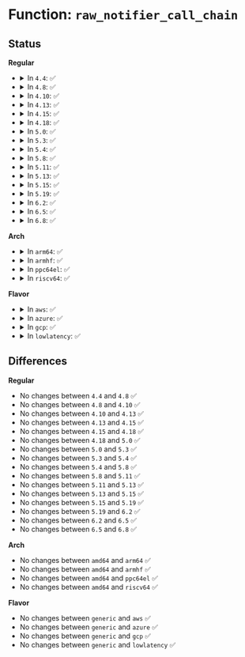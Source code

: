 # Function: <code>raw_notifier_call_chain</code>

## Status
<b>Regular</b>
<ul>
<li>
<details>
<summary>In <code>4.4</code>: ✅</summary>

```c
int raw_notifier_call_chain(struct raw_notifier_head *nh, long unsigned int val, void *v);
```

**Collision:** Unique Global

**Inline:** No

**Transformation:** False

**Instances:**

```
In kernel/notifier.c (ffffffff810a1570)
Location: kernel/notifier.c:398
Inline: False
Direct callers:
  - kernel/time/timekeeping.c:pvclock_gtod_register_notifier
  - kernel/time/timekeeping.c:timekeeping_update
  - drivers/xen/manage.c:do_suspend
  - drivers/extcon/extcon.c:extcon_update_state
  - net/core/dev.c:call_netdevice_notifiers_info
```
**Symbols:**

```
ffffffff810a1570-ffffffff810a1588: raw_notifier_call_chain (STB_GLOBAL)
```
</details>
</li>
<li>
<details>
<summary>In <code>4.8</code>: ✅</summary>

```c
int raw_notifier_call_chain(struct raw_notifier_head *nh, long unsigned int val, void *v);
```

**Collision:** Unique Global

**Inline:** No

**Transformation:** False

**Instances:**

```
In kernel/notifier.c (ffffffff810a4c90)
Location: kernel/notifier.c:398
Inline: False
Direct callers:
  - kernel/time/timekeeping.c:timekeeping_update
  - kernel/time/timekeeping.c:pvclock_gtod_register_notifier
  - drivers/xen/manage.c:do_suspend
  - drivers/extcon/extcon.c:extcon_update_state
  - net/core/dev.c:call_netdevice_notifiers_info
  - net/switchdev/switchdev.c:call_switchdev_notifiers
```
**Symbols:**

```
ffffffff810a4c90-ffffffff810a4ca8: raw_notifier_call_chain (STB_GLOBAL)
```
</details>
</li>
<li>
<details>
<summary>In <code>4.10</code>: ✅</summary>

```c
int raw_notifier_call_chain(struct raw_notifier_head *nh, long unsigned int val, void *v);
```

**Collision:** Unique Global

**Inline:** No

**Transformation:** False

**Instances:**

```
In kernel/notifier.c (ffffffff810aa8f0)
Location: kernel/notifier.c:398
Inline: False
Direct callers:
  - kernel/time/timekeeping.c:timekeeping_update
  - kernel/time/timekeeping.c:pvclock_gtod_register_notifier
  - drivers/xen/manage.c:do_suspend
  - drivers/extcon/extcon.c:extcon_sync
  - net/core/dev.c:call_netdevice_notifiers_info
  - net/switchdev/switchdev.c:call_switchdev_notifiers
```
**Symbols:**

```
ffffffff810aa8f0-ffffffff810aa908: raw_notifier_call_chain (STB_GLOBAL)
```
</details>
</li>
<li>
<details>
<summary>In <code>4.13</code>: ✅</summary>

```c
int raw_notifier_call_chain(struct raw_notifier_head *nh, long unsigned int val, void *v);
```

**Collision:** Unique Global

**Inline:** No

**Transformation:** False

**Instances:**

```
In kernel/notifier.c (ffffffff810a7470)
Location: kernel/notifier.c:398
Inline: False
Direct callers:
  - kernel/time/timekeeping.c:timekeeping_update
  - kernel/time/timekeeping.c:pvclock_gtod_register_notifier
  - drivers/xen/manage.c:do_suspend
  - drivers/extcon/extcon.c:extcon_sync
  - drivers/extcon/extcon.c:extcon_sync
  - net/core/dev.c:call_netdevice_notifiers_info
```
**Symbols:**

```
ffffffff810a7470-ffffffff810a7488: raw_notifier_call_chain (STB_GLOBAL)
```
</details>
</li>
<li>
<details>
<summary>In <code>4.15</code>: ✅</summary>

```c
int raw_notifier_call_chain(struct raw_notifier_head *nh, long unsigned int val, void *v);
```

**Collision:** Unique Global

**Inline:** No

**Transformation:** False

**Instances:**

```
In kernel/notifier.c (ffffffff810adbf0)
Location: kernel/notifier.c:398
Inline: False
Direct callers:
  - kernel/time/timekeeping.c:timekeeping_update
  - kernel/time/timekeeping.c:pvclock_gtod_register_notifier
  - drivers/xen/manage.c:do_suspend
  - drivers/extcon/extcon.c:extcon_sync
  - drivers/extcon/extcon.c:extcon_sync
  - net/core/dev.c:call_netdevice_notifiers_info
```
**Symbols:**

```
ffffffff810adbf0-ffffffff810adc08: raw_notifier_call_chain (STB_GLOBAL)
```
</details>
</li>
<li>
<details>
<summary>In <code>4.18</code>: ✅</summary>

```c
int raw_notifier_call_chain(struct raw_notifier_head *nh, long unsigned int val, void *v);
```

**Collision:** Unique Global

**Inline:** No

**Transformation:** False

**Instances:**

```
In kernel/notifier.c (ffffffff810b4a60)
Location: kernel/notifier.c:398
Inline: False
Direct callers:
  - kernel/time/timekeeping.c:timekeeping_update
  - kernel/time/timekeeping.c:pvclock_gtod_register_notifier
  - drivers/xen/manage.c:do_suspend
  - drivers/extcon/extcon.c:extcon_sync
  - drivers/extcon/extcon.c:extcon_sync
  - net/core/dev.c:call_netdevice_notifiers_info
```
**Symbols:**

```
ffffffff810b4a60-ffffffff810b4a78: raw_notifier_call_chain (STB_GLOBAL)
```
</details>
</li>
<li>
<details>
<summary>In <code>5.0</code>: ✅</summary>

```c
int raw_notifier_call_chain(struct raw_notifier_head *nh, long unsigned int val, void *v);
```

**Collision:** Unique Global

**Inline:** No

**Transformation:** False

**Instances:**

```
In kernel/notifier.c (ffffffff810bdbb0)
Location: kernel/notifier.c:398
Inline: False
Direct callers:
  - kernel/time/timekeeping.c:timekeeping_update
  - kernel/time/timekeeping.c:pvclock_gtod_register_notifier
  - drivers/xen/manage.c:do_suspend
  - drivers/extcon/extcon.c:extcon_sync
  - drivers/extcon/extcon.c:extcon_sync
  - net/core/dev.c:call_netdevice_notifiers_info
```
**Symbols:**

```
ffffffff810bdbb0-ffffffff810bdbc8: raw_notifier_call_chain (STB_GLOBAL)
```
</details>
</li>
<li>
<details>
<summary>In <code>5.3</code>: ✅</summary>

```c
int raw_notifier_call_chain(struct raw_notifier_head *nh, long unsigned int val, void *v);
```

**Collision:** Unique Global

**Inline:** No

**Transformation:** False

**Instances:**

```
In kernel/notifier.c (ffffffff810c3b70)
Location: kernel/notifier.c:400
Inline: False
Direct callers:
  - kernel/time/timekeeping.c:timekeeping_update
  - kernel/time/timekeeping.c:pvclock_gtod_register_notifier
  - drivers/xen/manage.c:do_suspend
  - drivers/extcon/extcon.c:extcon_sync
  - drivers/extcon/extcon.c:extcon_sync
  - net/core/dev.c:call_netdevice_notifiers_info
```
**Symbols:**

```
ffffffff810c3b70-ffffffff810c3b88: raw_notifier_call_chain (STB_GLOBAL)
```
</details>
</li>
<li>
<details>
<summary>In <code>5.4</code>: ✅</summary>

```c
int raw_notifier_call_chain(struct raw_notifier_head *nh, long unsigned int val, void *v);
```

**Collision:** Unique Global

**Inline:** No

**Transformation:** False

**Instances:**

```
In kernel/notifier.c (ffffffff810ccc80)
Location: kernel/notifier.c:400
Inline: False
Direct callers:
  - kernel/time/timekeeping.c:timekeeping_update
  - kernel/time/timekeeping.c:pvclock_gtod_register_notifier
  - drivers/video/console/dummycon.c:dummycon_putcs
  - drivers/video/console/dummycon.c:dummycon_putc
  - drivers/xen/manage.c:do_suspend
  - drivers/extcon/extcon.c:extcon_sync
  - drivers/extcon/extcon.c:extcon_sync
  - net/core/dev.c:call_netdevice_notifiers_info
```
**Symbols:**

```
ffffffff810ccc80-ffffffff810ccc98: raw_notifier_call_chain (STB_GLOBAL)
```
</details>
</li>
<li>
<details>
<summary>In <code>5.8</code>: ✅</summary>

```c
int raw_notifier_call_chain(struct raw_notifier_head *nh, long unsigned int val, void *v);
```

**Collision:** Unique Global

**Inline:** No

**Transformation:** False

**Instances:**

```
In kernel/notifier.c (ffffffff810d6da0)
Location: kernel/notifier.c:365
Inline: False
Direct callers:
  - kernel/time/timekeeping.c:timekeeping_update
  - kernel/time/timekeeping.c:pvclock_gtod_register_notifier
  - drivers/video/console/dummycon.c:dummycon_putcs
  - drivers/video/console/dummycon.c:dummycon_putc
  - drivers/xen/manage.c:do_suspend
  - net/core/dev.c:call_netdevice_notifiers_info
  - net/core/dev.c:call_netdevice_notifiers_info
```
**Symbols:**

```
ffffffff810d6da0-ffffffff810d6dfb: raw_notifier_call_chain (STB_GLOBAL)
```
</details>
</li>
<li>
<details>
<summary>In <code>5.11</code>: ✅</summary>

```c
int raw_notifier_call_chain(struct raw_notifier_head *nh, long unsigned int val, void *v);
```

**Collision:** Unique Global

**Inline:** No

**Transformation:** False

**Instances:**

```
In kernel/notifier.c (ffffffff810d1830)
Location: kernel/notifier.c:407
Inline: False
Direct callers:
  - kernel/time/timekeeping.c:timekeeping_update
  - kernel/time/timekeeping.c:pvclock_gtod_register_notifier
  - drivers/video/console/dummycon.c:dummycon_putcs
  - drivers/video/console/dummycon.c:dummycon_putc
  - drivers/xen/manage.c:do_suspend
  - drivers/base/power/domain.c:_genpd_power_off
  - drivers/base/power/domain.c:_genpd_power_off
  - drivers/base/power/domain.c:_genpd_power_on
  - drivers/base/power/domain.c:_genpd_power_on
  - net/core/dev.c:call_netdevice_notifiers_info
  - net/core/dev.c:call_netdevice_notifiers_info
```
**Symbols:**

```
ffffffff810d1830-ffffffff810d188b: raw_notifier_call_chain (STB_GLOBAL)
```
</details>
</li>
<li>
<details>
<summary>In <code>5.13</code>: ✅</summary>

```c
int raw_notifier_call_chain(struct raw_notifier_head *nh, long unsigned int val, void *v);
```

**Collision:** Unique Global

**Inline:** No

**Transformation:** False

**Instances:**

```
In kernel/notifier.c (ffffffff810d3410)
Location: kernel/notifier.c:407
Inline: False
Direct callers:
  - kernel/time/timekeeping.c:timekeeping_update
  - kernel/time/timekeeping.c:pvclock_gtod_register_notifier
  - drivers/video/console/dummycon.c:dummycon_putcs
  - drivers/video/console/dummycon.c:dummycon_putc
  - drivers/xen/manage.c:do_suspend
  - drivers/base/power/domain.c:_genpd_power_off
  - drivers/base/power/domain.c:_genpd_power_off
  - drivers/base/power/domain.c:_genpd_power_on
  - drivers/base/power/domain.c:_genpd_power_on
  - net/core/dev.c:call_netdevice_notifiers_info
  - net/core/dev.c:call_netdevice_notifiers_info
```
**Symbols:**

```
ffffffff810d3410-ffffffff810d346b: raw_notifier_call_chain (STB_GLOBAL)
```
</details>
</li>
<li>
<details>
<summary>In <code>5.15</code>: ✅</summary>

```c
int raw_notifier_call_chain(struct raw_notifier_head *nh, long unsigned int val, void *v);
```

**Collision:** Unique Global

**Inline:** No

**Transformation:** False

**Instances:**

```
In kernel/notifier.c (ffffffff810e65a0)
Location: kernel/notifier.c:388
Inline: False
Direct callers:
  - kernel/time/timekeeping.c:timekeeping_update
  - kernel/time/timekeeping.c:pvclock_gtod_register_notifier
  - drivers/video/console/dummycon.c:dummycon_putcs
  - drivers/video/console/dummycon.c:dummycon_putc
  - drivers/xen/manage.c:do_suspend
  - drivers/base/power/domain.c:_genpd_power_off
  - drivers/base/power/domain.c:_genpd_power_off
  - drivers/base/power/domain.c:_genpd_power_on
  - drivers/base/power/domain.c:_genpd_power_on
  - net/core/dev.c:call_netdevice_notifiers_info
  - net/core/dev.c:call_netdevice_notifiers_info
```
**Symbols:**

```
ffffffff810e65a0-ffffffff810e65fb: raw_notifier_call_chain (STB_GLOBAL)
```
</details>
</li>
<li>
<details>
<summary>In <code>5.19</code>: ✅</summary>

```c
int raw_notifier_call_chain(struct raw_notifier_head *nh, long unsigned int val, void *v);
```

**Collision:** Unique Global

**Inline:** No

**Transformation:** False

**Instances:**

```
In kernel/notifier.c (ffffffff811003c0)
Location: kernel/notifier.c:452
Inline: False
Direct callers:
  - kernel/time/timekeeping.c:timekeeping_update
  - kernel/time/timekeeping.c:pvclock_gtod_register_notifier
  - drivers/video/console/dummycon.c:dummycon_putcs
  - drivers/video/console/dummycon.c:dummycon_putc
  - drivers/xen/manage.c:do_suspend
  - drivers/base/power/domain.c:_genpd_power_off
  - drivers/base/power/domain.c:_genpd_power_off
  - drivers/base/power/domain.c:_genpd_power_on
  - drivers/base/power/domain.c:_genpd_power_on
  - drivers/extcon/extcon.c:extcon_sync
  - drivers/extcon/extcon.c:extcon_sync
  - net/core/dev.c:call_netdevice_notifiers_info
  - net/core/dev.c:call_netdevice_notifiers_info
```
**Symbols:**

```
ffffffff811003c0-ffffffff81100425: raw_notifier_call_chain (STB_GLOBAL)
```
</details>
</li>
<li>
<details>
<summary>In <code>6.2</code>: ✅</summary>

```c
int raw_notifier_call_chain(struct raw_notifier_head *nh, long unsigned int val, void *v);
```

**Collision:** Unique Global

**Inline:** No

**Transformation:** False

**Instances:**

```
In kernel/notifier.c (ffffffff811252a0)
Location: kernel/notifier.c:452
Inline: False
Direct callers:
  - kernel/time/timekeeping.c:timekeeping_update
  - kernel/time/timekeeping.c:pvclock_gtod_register_notifier
  - drivers/video/console/dummycon.c:dummycon_putcs
  - drivers/video/console/dummycon.c:dummycon_putc
  - drivers/xen/manage.c:do_suspend
  - drivers/base/power/domain.c:_genpd_power_off
  - drivers/base/power/domain.c:_genpd_power_off
  - drivers/base/power/domain.c:_genpd_power_on
  - drivers/base/power/domain.c:_genpd_power_on
  - drivers/extcon/extcon.c:extcon_sync
  - drivers/extcon/extcon.c:extcon_sync
  - net/core/dev.c:call_netdevice_notifiers_info
  - net/core/dev.c:call_netdevice_notifiers_info
```
**Symbols:**

```
ffffffff811252a0-ffffffff81125305: raw_notifier_call_chain (STB_GLOBAL)
```
</details>
</li>
<li>
<details>
<summary>In <code>6.5</code>: ✅</summary>

```c
int raw_notifier_call_chain(struct raw_notifier_head *nh, long unsigned int val, void *v);
```

**Collision:** Unique Global

**Inline:** No

**Transformation:** False

**Instances:**

```
In kernel/notifier.c (ffffffff811328f0)
Location: kernel/notifier.c:458
Inline: False
Direct callers:
  - kernel/time/timekeeping.c:timekeeping_update
  - kernel/time/timekeeping.c:pvclock_gtod_register_notifier
  - drivers/video/console/dummycon.c:dummycon_putcs
  - drivers/video/console/dummycon.c:dummycon_putc
  - drivers/xen/manage.c:do_suspend
  - drivers/base/power/domain.c:_genpd_power_off
  - drivers/base/power/domain.c:_genpd_power_off
  - drivers/base/power/domain.c:_genpd_power_on
  - drivers/base/power/domain.c:_genpd_power_on
  - drivers/extcon/extcon.c:extcon_sync
  - drivers/extcon/extcon.c:extcon_sync
  - net/core/dev.c:call_netdevice_notifiers_info
  - net/core/dev.c:call_netdevice_notifiers_info
```
**Symbols:**

```
ffffffff811328f0-ffffffff81132917: raw_notifier_call_chain (STB_GLOBAL)
```
</details>
</li>
<li>
<details>
<summary>In <code>6.8</code>: ✅</summary>

```c
int raw_notifier_call_chain(struct raw_notifier_head *nh, long unsigned int val, void *v);
```

**Collision:** Unique Global

**Inline:** No

**Transformation:** False

**Instances:**

```
In kernel/notifier.c (ffffffff8113d800)
Location: kernel/notifier.c:458
Inline: False
Direct callers:
  - kernel/time/timekeeping.c:timekeeping_update
  - kernel/time/timekeeping.c:pvclock_gtod_register_notifier
  - drivers/video/console/dummycon.c:dummycon_putcs
  - drivers/video/console/dummycon.c:dummycon_putc
  - drivers/pmdomain/core.c:_genpd_power_off
  - drivers/pmdomain/core.c:_genpd_power_off
  - drivers/pmdomain/core.c:_genpd_power_on
  - drivers/pmdomain/core.c:_genpd_power_on
  - drivers/xen/manage.c:do_suspend
  - drivers/extcon/extcon.c:extcon_sync
  - drivers/extcon/extcon.c:extcon_sync
  - net/core/dev.c:call_netdevice_notifiers_info
  - net/core/dev.c:call_netdevice_notifiers_info
```
**Symbols:**

```
ffffffff8113d800-ffffffff8113d827: raw_notifier_call_chain (STB_GLOBAL)
```
</details>
</li>
</ul>
<b>Arch</b>
<ul>
<li>
<details>
<summary>In <code>arm64</code>: ✅</summary>

```c
int raw_notifier_call_chain(struct raw_notifier_head *nh, long unsigned int val, void *v);
```

**Collision:** Unique Global

**Inline:** No

**Transformation:** False

**Instances:**

```
In kernel/notifier.c (ffff80001012bac0)
Location: kernel/notifier.c:400
Inline: False
Direct callers:
  - kernel/time/timekeeping.c:timekeeping_update
  - kernel/time/timekeeping.c:pvclock_gtod_register_notifier
  - drivers/video/console/dummycon.c:dummycon_putcs
  - drivers/video/console/dummycon.c:dummycon_putc
  - drivers/clk/renesas/renesas-cpg-mssr.c:cpg_mssr_resume_noirq
  - drivers/clk/renesas/renesas-cpg-mssr.c:cpg_mssr_suspend_noirq
  - drivers/extcon/extcon.c:extcon_sync
  - drivers/extcon/extcon.c:extcon_sync
  - net/core/dev.c:call_netdevice_notifiers_info
```
**Symbols:**

```
ffff80001012bac0-ffff80001012bb0c: raw_notifier_call_chain (STB_GLOBAL)
```
</details>
</li>
<li>
<details>
<summary>In <code>armhf</code>: ✅</summary>

```c
int raw_notifier_call_chain(struct raw_notifier_head *nh, long unsigned int val, void *v);
```

**Collision:** Unique Global

**Inline:** No

**Transformation:** False

**Instances:**

```
In kernel/notifier.c (c037bf0c)
Location: kernel/notifier.c:400
Inline: False
Direct callers:
  - kernel/time/timekeeping.c:timekeeping_update
  - kernel/time/timekeeping.c:pvclock_gtod_register_notifier
  - drivers/video/console/dummycon.c:dummycon_putcs
  - drivers/video/console/dummycon.c:dummycon_putc
  - drivers/clk/renesas/renesas-cpg-mssr.c:cpg_mssr_resume_noirq
  - drivers/clk/renesas/renesas-cpg-mssr.c:cpg_mssr_suspend_noirq
  - net/core/dev.c:call_netdevice_notifiers_info
```
**Symbols:**

```
c037bf0c-c037bf3c: raw_notifier_call_chain (STB_GLOBAL)
```
</details>
</li>
<li>
<details>
<summary>In <code>ppc64el</code>: ✅</summary>

```c
int raw_notifier_call_chain(struct raw_notifier_head *nh, long unsigned int val, void *v);
```

**Collision:** Unique Global

**Inline:** No

**Transformation:** False

**Instances:**

```
In kernel/notifier.c (c000000000174630)
Location: kernel/notifier.c:400
Inline: False
Direct callers:
  - kernel/time/timekeeping.c:timekeeping_update
  - kernel/time/timekeeping.c:pvclock_gtod_register_notifier
  - drivers/video/console/dummycon.c:dummycon_putcs
  - drivers/video/console/dummycon.c:dummycon_putc
  - drivers/video/console/dummycon.c:dummycon_putc
  - net/core/dev.c:call_netdevice_notifiers_info
```
**Symbols:**

```
c000000000174630-c00000000017464c: raw_notifier_call_chain (STB_GLOBAL)
```
</details>
</li>
<li>
<details>
<summary>In <code>riscv64</code>: ✅</summary>

```c
int raw_notifier_call_chain(struct raw_notifier_head *nh, long unsigned int val, void *v);
```

**Collision:** Unique Global

**Inline:** No

**Transformation:** False

**Instances:**

```
In kernel/notifier.c (ffffffe0000e078a)
Location: kernel/notifier.c:400
Inline: False
Direct callers:
  - kernel/time/timekeeping.c:timekeeping_update
  - kernel/time/timekeeping.c:pvclock_gtod_register_notifier
  - drivers/video/console/dummycon.c:dummycon_putcs
  - drivers/video/console/dummycon.c:dummycon_putc
  - net/core/dev.c:call_netdevice_notifiers_info
```
**Symbols:**

```
ffffffe0000e078a-ffffffe0000e07c8: raw_notifier_call_chain (STB_GLOBAL)
```
</details>
</li>
</ul>
<b>Flavor</b>
<ul>
<li>
<details>
<summary>In <code>aws</code>: ✅</summary>

```c
int raw_notifier_call_chain(struct raw_notifier_head *nh, long unsigned int val, void *v);
```

**Collision:** Unique Global

**Inline:** No

**Transformation:** False

**Instances:**

```
In kernel/notifier.c (ffffffff810c7000)
Location: kernel/notifier.c:400
Inline: False
Direct callers:
  - kernel/time/timekeeping.c:timekeeping_update
  - kernel/time/timekeeping.c:pvclock_gtod_register_notifier
  - drivers/xen/manage.c:do_suspend
  - drivers/extcon/extcon.c:extcon_sync
  - drivers/extcon/extcon.c:extcon_sync
  - net/core/dev.c:call_netdevice_notifiers_info
```
**Symbols:**

```
ffffffff810c7000-ffffffff810c7018: raw_notifier_call_chain (STB_GLOBAL)
```
</details>
</li>
<li>
<details>
<summary>In <code>azure</code>: ✅</summary>

```c
int raw_notifier_call_chain(struct raw_notifier_head *nh, long unsigned int val, void *v);
```

**Collision:** Unique Global

**Inline:** No

**Transformation:** False

**Instances:**

```
In kernel/notifier.c (ffffffff810b5820)
Location: kernel/notifier.c:400
Inline: False
Direct callers:
  - kernel/time/timekeeping.c:timekeeping_update
  - kernel/time/timekeeping.c:pvclock_gtod_register_notifier
  - net/core/dev.c:call_netdevice_notifiers_info
```
**Symbols:**

```
ffffffff810b5820-ffffffff810b5838: raw_notifier_call_chain (STB_GLOBAL)
```
</details>
</li>
<li>
<details>
<summary>In <code>gcp</code>: ✅</summary>

```c
int raw_notifier_call_chain(struct raw_notifier_head *nh, long unsigned int val, void *v);
```

**Collision:** Unique Global

**Inline:** No

**Transformation:** False

**Instances:**

```
In kernel/notifier.c (ffffffff810c6550)
Location: kernel/notifier.c:400
Inline: False
Direct callers:
  - kernel/time/timekeeping.c:timekeeping_update
  - kernel/time/timekeeping.c:pvclock_gtod_register_notifier
  - drivers/xen/manage.c:do_suspend
  - drivers/extcon/extcon.c:extcon_sync
  - drivers/extcon/extcon.c:extcon_sync
  - net/core/dev.c:call_netdevice_notifiers_info
```
**Symbols:**

```
ffffffff810c6550-ffffffff810c6568: raw_notifier_call_chain (STB_GLOBAL)
```
</details>
</li>
<li>
<details>
<summary>In <code>lowlatency</code>: ✅</summary>

```c
int raw_notifier_call_chain(struct raw_notifier_head *nh, long unsigned int val, void *v);
```

**Collision:** Unique Global

**Inline:** No

**Transformation:** False

**Instances:**

```
In kernel/notifier.c (ffffffff810ce960)
Location: kernel/notifier.c:400
Inline: False
Direct callers:
  - kernel/time/timekeeping.c:timekeeping_update
  - kernel/time/timekeeping.c:pvclock_gtod_register_notifier
  - drivers/video/console/dummycon.c:dummycon_putcs
  - drivers/video/console/dummycon.c:dummycon_putc
  - drivers/xen/manage.c:do_suspend
  - drivers/extcon/extcon.c:extcon_sync
  - drivers/extcon/extcon.c:extcon_sync
  - net/core/dev.c:call_netdevice_notifiers_info
```
**Symbols:**

```
ffffffff810ce960-ffffffff810ce978: raw_notifier_call_chain (STB_GLOBAL)
```
</details>
</li>
</ul>

## Differences
<b>Regular</b>
<ul>
<li>
No changes between <code>4.4</code> and <code>4.8</code> ✅
</li>
<li>
No changes between <code>4.8</code> and <code>4.10</code> ✅
</li>
<li>
No changes between <code>4.10</code> and <code>4.13</code> ✅
</li>
<li>
No changes between <code>4.13</code> and <code>4.15</code> ✅
</li>
<li>
No changes between <code>4.15</code> and <code>4.18</code> ✅
</li>
<li>
No changes between <code>4.18</code> and <code>5.0</code> ✅
</li>
<li>
No changes between <code>5.0</code> and <code>5.3</code> ✅
</li>
<li>
No changes between <code>5.3</code> and <code>5.4</code> ✅
</li>
<li>
No changes between <code>5.4</code> and <code>5.8</code> ✅
</li>
<li>
No changes between <code>5.8</code> and <code>5.11</code> ✅
</li>
<li>
No changes between <code>5.11</code> and <code>5.13</code> ✅
</li>
<li>
No changes between <code>5.13</code> and <code>5.15</code> ✅
</li>
<li>
No changes between <code>5.15</code> and <code>5.19</code> ✅
</li>
<li>
No changes between <code>5.19</code> and <code>6.2</code> ✅
</li>
<li>
No changes between <code>6.2</code> and <code>6.5</code> ✅
</li>
<li>
No changes between <code>6.5</code> and <code>6.8</code> ✅
</li>
</ul>
<b>Arch</b>
<ul>
<li>
No changes between <code>amd64</code> and <code>arm64</code> ✅
</li>
<li>
No changes between <code>amd64</code> and <code>armhf</code> ✅
</li>
<li>
No changes between <code>amd64</code> and <code>ppc64el</code> ✅
</li>
<li>
No changes between <code>amd64</code> and <code>riscv64</code> ✅
</li>
</ul>
<b>Flavor</b>
<ul>
<li>
No changes between <code>generic</code> and <code>aws</code> ✅
</li>
<li>
No changes between <code>generic</code> and <code>azure</code> ✅
</li>
<li>
No changes between <code>generic</code> and <code>gcp</code> ✅
</li>
<li>
No changes between <code>generic</code> and <code>lowlatency</code> ✅
</li>
</ul>
